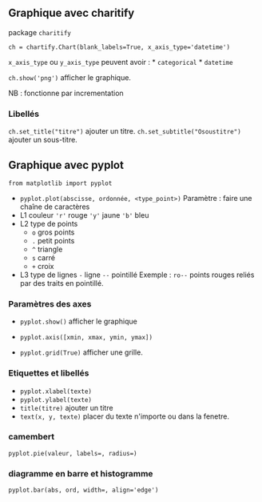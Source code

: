 ## Graphique avec charitify

package `charitify`

```
ch = chartify.Chart(blank_labels=True, x_axis_type='datetime')
```
`x_axis_type` ou `y_axis_type` peuvent avoir :
	* `categorical`
	* `datetime`

`ch.show('png')` afficher le graphique.

NB : fonctionne par incrementation

### Libellés

`ch.set_title("titre")` ajouter un titre.
`ch.set_subtitle("Osoustitre")` ajouter un sous-titre.

## Graphique avec pyplot

`from matplotlib import pyplot`

* `pyplot.plot(abscisse, ordonnée, <type_point>)`
Paramètre : faire une chaîne de caractères 
 * L1 couleur `'r'` rouge `'y'` jaune `'b'` bleu
 * L2 type de points 
 	* `o` gros points
 	* `.` petit points 
 	* `^` triangle
 	* `s` carré
 	* `+` croix
 * L3 type de lignes  `-` ligne `--` pointillé 
Exemple : `ro--` points rouges reliés par des traits en pointillé.

### Paramètres des axes

* `pyplot.show()` afficher le graphique
* `pyplot.axis([xmin, xmax, ymin, ymax])`

* `pyplot.grid(True)` afficher une grille.

### Etiquettes et libellés

* `pyplot.xlabel(texte)` 
* `pyplot.ylabel(texte)`
* `title(titre)` ajouter un titre
* `text(x, y, texte)` placer du texte n'importe ou dans la fenetre.

### camembert 

`pyplot.pie(valeur, labels=, radius=)`

### diagramme en barre et histogramme

`pyplot.bar(abs, ord, width=, align='edge')`
